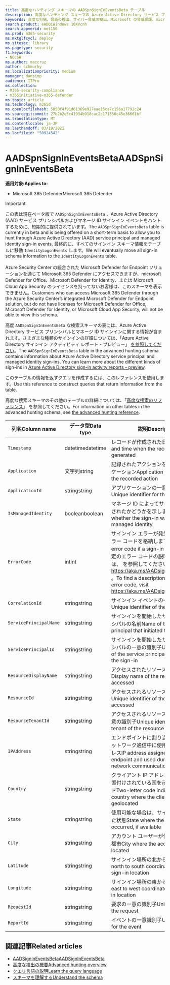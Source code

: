 ```yaml
---
title: 高度なハンティング スキーマの AADSpnSignInEventsBeta テーブル
description: 高度なハンティング スキーマの Azure Active Directory サービス プリンシパルとマネージ ID サインイン イベント テーブルに関連付けられている情報について説明します。
keywords: 高度な狩猟、脅威の検出、サイバー脅威の検出、Microsoft の脅威保護、microsoft 365、mtp、m365、検索、クエリ、テレメトリ、スキーマ参照、kusto、table、column、description、Description、AlertInfo、アラート、エンティティ、証拠、ファイル、IP アドレス、デバイス、コンピューター、ユーザー、アカウント、ID、AAD
search.product: eADQiWindows 10XVcnh
search.appverid: met150
ms.prod: m365-security
ms.mktglfcycl: deploy
ms.sitesec: library
ms.pagetype: security
f1.keywords:
- NOCSH
ms.author: maccruz
author: schmurky
ms.localizationpriority: medium
manager: dansimp
audience: ITPro
ms.collection:
- M365-security-compliance
- m365initiative-m365-defender
ms.topic: article
ms.technology: m365d
ms.openlocfilehash: 5050f4f91d61369e927eae15ca7c156a17792c24
ms.sourcegitcommit: 27b2b2e5c41934b918cac2c171556c45e36661bf
ms.translationtype: MT
ms.contentlocale: ja-JP
ms.lasthandoff: 03/19/2021
ms.locfileid: "50924542"
---
```

# <a name="aadspnsignineventsbeta"></a><span data-ttu-id="f7001-104">AADSpnSignInEventsBeta</span><span class="sxs-lookup"><span data-stu-id="f7001-104">AADSpnSignInEventsBeta</span></span>

<span data-ttu-id="f7001-105">**適用対象:**</span><span class="sxs-lookup"><span data-stu-id="f7001-105">**Applies to:**</span></span>

- <span data-ttu-id="f7001-106">Microsoft 365 Defender</span><span class="sxs-lookup"><span data-stu-id="f7001-106">Microsoft 365 Defender</span></span>

>[!IMPORTANT]
> <span data-ttu-id="f7001-107">この表は現在ベータ版で `AADSpnSignInEventsBeta` 、Azure Active Directory (AAD) サービス プリンシパルおよびマネージ ID サインイン イベントをハントするために、短期的に提供されています。</span><span class="sxs-lookup"><span data-stu-id="f7001-107">The `AADSpnSignInEventsBeta` table is currently in beta and is being offered on a short-term basis to allow you to hunt through Azure Active Directory (AAD) service principal and managed identity sign-in events.</span></span> <span data-ttu-id="f7001-108">最終的に、すべてのサインイン スキーマ情報をテーブルに移動 `IdentityLogonEvents` します。</span><span class="sxs-lookup"><span data-stu-id="f7001-108">We will eventually move all sign-in schema information to the `IdentityLogonEvents` table.</span></span><br><br>
> <span data-ttu-id="f7001-109">Azure Security Center の統合された Microsoft Defender for Endpoint ソリューションを通じて Microsoft 365 Defender にアクセスできますが、microsoft Defender for Office、Microsoft Defender for Identity、または Microsoft Cloud App Security のライセンスを持ってないお客様は、このスキーマを表示できません。</span><span class="sxs-lookup"><span data-stu-id="f7001-109">Customers who can access Microsoft 365 Defender through the Azure Security Center’s integrated Microsoft Defender for Endpoint solution, but do not have licenses for Microsoft Defender for Office, Microsoft Defender for Identity, or Microsoft Cloud App Security, will not be able to view this schema.</span></span> 



<span data-ttu-id="f7001-110">高度 `AADSpnSignInEventsBeta` な検索スキーマの表には、Azure Active Directory サービス プリンシパルとマネージ ID サインインに関する情報が含まれます。さまざまな種類のサインインの詳細については、「Azure Active Directory サインイン アクティビティ レポート - プレビュー」 [を参照してください](/azure/active-directory/reports-monitoring/concept-all-sign-ins)。</span><span class="sxs-lookup"><span data-stu-id="f7001-110">The `AADSpnSignInEventsBeta` table in the advanced hunting schema contains information about Azure Active Directory service principal and managed identity sign-ins. You can learn more about the different kinds of sign-ins in [Azure Active Directory sign-in activity reports - preview](/azure/active-directory/reports-monitoring/concept-all-sign-ins).</span></span>

<span data-ttu-id="f7001-111">このテーブルの情報を返すクエリを作成するには、このレファレンスを使用します。</span><span class="sxs-lookup"><span data-stu-id="f7001-111">Use this reference to construct queries that return information from the table.</span></span>

<span data-ttu-id="f7001-112">高度な捜索スキーマのその他のテーブルの詳細については、「[高度な捜索のリファレンス](/windows/security/threat-protection/microsoft-defender-atp/advanced-hunting-reference)」 を参照してください。</span><span class="sxs-lookup"><span data-stu-id="f7001-112">For information on other tables in the advanced hunting schema, see [the advanced hunting reference](/windows/security/threat-protection/microsoft-defender-atp/advanced-hunting-reference).</span></span>





| <span data-ttu-id="f7001-113">列名</span><span class="sxs-lookup"><span data-stu-id="f7001-113">Column name</span></span>     | <span data-ttu-id="f7001-114">データ型</span><span class="sxs-lookup"><span data-stu-id="f7001-114">Data type</span></span> | <span data-ttu-id="f7001-115">説明</span><span class="sxs-lookup"><span data-stu-id="f7001-115">Description</span></span>   |
| ----- | ----- | ---- |
| `Timestamp` | <span data-ttu-id="f7001-116">datetime</span><span class="sxs-lookup"><span data-stu-id="f7001-116">datetime</span></span>      | <span data-ttu-id="f7001-117">レコードが作成された日付と時刻</span><span class="sxs-lookup"><span data-stu-id="f7001-117">Date and time when the record was generated</span></span>                                                                                                     |
| `Application`          | <span data-ttu-id="f7001-118">文字列</span><span class="sxs-lookup"><span data-stu-id="f7001-118">string</span></span>        | <span data-ttu-id="f7001-119">記録されたアクションを実行したアプリケーション</span><span class="sxs-lookup"><span data-stu-id="f7001-119">Application that performed the recorded action</span></span>                                                                                                   |
| `ApplicationId`        | <span data-ttu-id="f7001-120">string</span><span class="sxs-lookup"><span data-stu-id="f7001-120">string</span></span>        | <span data-ttu-id="f7001-121">アプリケーションの一意の識別子</span><span class="sxs-lookup"><span data-stu-id="f7001-121">Unique identifier for the application</span></span>                                                                                                           |
| `IsManagedIdentity`    | <span data-ttu-id="f7001-122">boolean</span><span class="sxs-lookup"><span data-stu-id="f7001-122">boolean</span></span>       | <span data-ttu-id="f7001-123">マネージ ID によってサインインが開始されたかどうかを示します。</span><span class="sxs-lookup"><span data-stu-id="f7001-123">Indicates whether the sign-in was initiated by a managed identity</span></span>                                                                               |
| `ErrorCode`            | <span data-ttu-id="f7001-124">int</span><span class="sxs-lookup"><span data-stu-id="f7001-124">int</span></span>        | <span data-ttu-id="f7001-125">サインイン エラーが発生した場合のエラー コードを格納します。</span><span class="sxs-lookup"><span data-stu-id="f7001-125">Contains the error code if a sign-in error occurs.</span></span> <span data-ttu-id="f7001-126">特定のエラー コードの説明を見つけるには、 を参照してください <https://aka.ms/AADsigninsErrorCodes> 。</span><span class="sxs-lookup"><span data-stu-id="f7001-126">To find a description of a specific error code, visit <https://aka.ms/AADsigninsErrorCodes>.</span></span> |
| `CorrelationId`        | <span data-ttu-id="f7001-127">string</span><span class="sxs-lookup"><span data-stu-id="f7001-127">string</span></span>        | <span data-ttu-id="f7001-128">サインイン イベントの一意の識別子</span><span class="sxs-lookup"><span data-stu-id="f7001-128">Unique identifier of the sign-in event</span></span>                                                                                                          |
| `ServicePrincipalName` | <span data-ttu-id="f7001-129">string</span><span class="sxs-lookup"><span data-stu-id="f7001-129">string</span></span>        | <span data-ttu-id="f7001-130">サインインを開始したサービス プリンシパルの名前</span><span class="sxs-lookup"><span data-stu-id="f7001-130">Name of the service principal that initiated the sign-in</span></span>                                                                                        |
| `ServicePrincipalId`   | <span data-ttu-id="f7001-131">string</span><span class="sxs-lookup"><span data-stu-id="f7001-131">string</span></span>        | <span data-ttu-id="f7001-132">サインインを開始したサービス プリンシパルの一意の識別子</span><span class="sxs-lookup"><span data-stu-id="f7001-132">Unique identifier of the service principal that initiated the sign-in</span></span>                                                                           |
| `ResourceDisplayName`  | <span data-ttu-id="f7001-133">string</span><span class="sxs-lookup"><span data-stu-id="f7001-133">string</span></span>        | <span data-ttu-id="f7001-134">アクセスされたリソースの表示名</span><span class="sxs-lookup"><span data-stu-id="f7001-134">Display name of the resource accessed</span></span>                                                                                                           |
| `ResourceId`           | <span data-ttu-id="f7001-135">string</span><span class="sxs-lookup"><span data-stu-id="f7001-135">string</span></span>        | <span data-ttu-id="f7001-136">アクセスされるリソースの一意の識別子</span><span class="sxs-lookup"><span data-stu-id="f7001-136">Unique identifier of the resource accessed</span></span>                                                                                                      |
| `ResourceTenantId`     | <span data-ttu-id="f7001-137">string</span><span class="sxs-lookup"><span data-stu-id="f7001-137">string</span></span>        | <span data-ttu-id="f7001-138">アクセスされるリソースのテナントの一意の識別子</span><span class="sxs-lookup"><span data-stu-id="f7001-138">Unique identifier of the tenant of the resource accessed</span></span>                                                                                        |
| `IPAddress`            | <span data-ttu-id="f7001-139">string</span><span class="sxs-lookup"><span data-stu-id="f7001-139">string</span></span>        | <span data-ttu-id="f7001-140">エンドポイントに割り当て、関連するネットワーク通信中に使用される IP アドレス</span><span class="sxs-lookup"><span data-stu-id="f7001-140">IP address assigned to the endpoint and used during related network communications</span></span>                                                              |
| `Country`          | <span data-ttu-id="f7001-141">string</span><span class="sxs-lookup"><span data-stu-id="f7001-141">string</span></span>        | <span data-ttu-id="f7001-142">クライアント IP アドレスが地理的に位置付けされている国を示す 2 文字のコード</span><span class="sxs-lookup"><span data-stu-id="f7001-142">Two-letter code indicating the country where the client IP address is geolocated</span></span>                                                                |
| `State`                | <span data-ttu-id="f7001-143">string</span><span class="sxs-lookup"><span data-stu-id="f7001-143">string</span></span>        | <span data-ttu-id="f7001-144">使用可能な場合は、サインインが発生した状態</span><span class="sxs-lookup"><span data-stu-id="f7001-144">State where the sign-in occurred, if available</span></span>                                                                                                  |
| `City`                 | <span data-ttu-id="f7001-145">string</span><span class="sxs-lookup"><span data-stu-id="f7001-145">string</span></span>        | <span data-ttu-id="f7001-146">アカウント ユーザーが保存されている都市</span><span class="sxs-lookup"><span data-stu-id="f7001-146">City where the account user is located</span></span>                                                                                                          |
| `Latitude`             | <span data-ttu-id="f7001-147">string</span><span class="sxs-lookup"><span data-stu-id="f7001-147">string</span></span>        | <span data-ttu-id="f7001-148">サインイン場所の北から南の座標</span><span class="sxs-lookup"><span data-stu-id="f7001-148">The north to south coordinates of the sign-in location</span></span>                                                                                          |
| `Longitude`            | <span data-ttu-id="f7001-149">string</span><span class="sxs-lookup"><span data-stu-id="f7001-149">string</span></span>        | <span data-ttu-id="f7001-150">サインイン場所の東から西への座標</span><span class="sxs-lookup"><span data-stu-id="f7001-150">The east to west coordinates of the sign-in location</span></span>                                                                                            |
| `RequestId`            | <span data-ttu-id="f7001-151">string</span><span class="sxs-lookup"><span data-stu-id="f7001-151">string</span></span>        | <span data-ttu-id="f7001-152">要求の一意の識別子</span><span class="sxs-lookup"><span data-stu-id="f7001-152">Unique identifier of the request</span></span>                                                                                                                |
|`ReportId` | <span data-ttu-id="f7001-153">string</span><span class="sxs-lookup"><span data-stu-id="f7001-153">string</span></span> | <span data-ttu-id="f7001-154">イベントの一意識別子</span><span class="sxs-lookup"><span data-stu-id="f7001-154">Unique identifier for the event</span></span> | 

 

## <a name="related-articles"></a><span data-ttu-id="f7001-155">関連記事</span><span class="sxs-lookup"><span data-stu-id="f7001-155">Related articles</span></span>

-   [<span data-ttu-id="f7001-156">AADSignInEventsBeta</span><span class="sxs-lookup"><span data-stu-id="f7001-156">AADSignInEventsBeta</span></span>](./advanced-hunting-aadsignineventsbeta-table.md)
-   [<span data-ttu-id="f7001-157">高度な検出の概要</span><span class="sxs-lookup"><span data-stu-id="f7001-157">Advanced hunting overview</span></span>](/windows/security/threat-protection/microsoft-defender-atp/advanced-hunting-overview)
-   [<span data-ttu-id="f7001-158">クエリ言語の説明</span><span class="sxs-lookup"><span data-stu-id="f7001-158">Learn the query language</span></span>](/windows/security/threat-protection/microsoft-defender-atp/advanced-hunting-query-language)
-   [<span data-ttu-id="f7001-159">スキーマを理解する</span><span class="sxs-lookup"><span data-stu-id="f7001-159">Understand the schema</span></span>](/windows/security/threat-protection/microsoft-defender-atp/advanced-hunting-schema-reference)